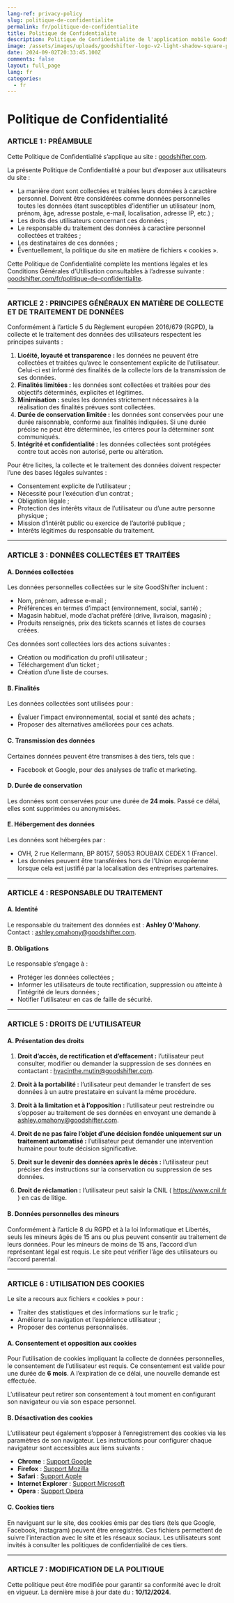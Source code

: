```yaml
---
lang-ref: privacy-policy
slug: politique-de-confidentialite
permalink: fr/politique-de-confidentialite
title: Politique de Confidentialite
description: Politique de Confidentialite de l'application mobile GoodShifter.
image: /assets/images/uploads/goodshifter-logo-v2-light-shadow-square-pink.png
date: 2024-09-02T20:33:45.100Z
comments: false
layout: full_page
lang: fr
categories:
  - fr
---
```


# Politique de Confidentialité

### ARTICLE 1 : PRÉAMBULE

Cette Politique de Confidentialité s’applique au site : [goodshifter.com](https://goodshifter.com).

La présente Politique de Confidentialité a pour but d’exposer aux utilisateurs du site :

- La manière dont sont collectées et traitées leurs données à caractère personnel. Doivent être considérées comme données personnelles toutes les données étant susceptibles d’identifier un utilisateur (nom, prénom, âge, adresse postale, e-mail, localisation, adresse IP, etc.) ;
- Les droits des utilisateurs concernant ces données ;
- Le responsable du traitement des données à caractère personnel collectées et traitées ;
- Les destinataires de ces données ;
- Éventuellement, la politique du site en matière de fichiers « cookies ».

Cette Politique de Confidentialité complète les mentions légales et les Conditions Générales d’Utilisation consultables à l’adresse suivante : [goodshifter.com/fr/politique-de-confidentialite]({{site.url}}{{site.baseurl}}/{{page.lang}}/politique-de-confidentialite).

---

### ARTICLE 2 : PRINCIPES GÉNÉRAUX EN MATIÈRE DE COLLECTE ET DE TRAITEMENT DE DONNÉES

Conformément à l’article 5 du Règlement européen 2016/679 (RGPD), la collecte et le traitement des données des utilisateurs respectent les principes suivants :

1. **Licéité, loyauté et transparence :** les données ne peuvent être collectées et traitées qu’avec le consentement explicite de l’utilisateur. Celui-ci est informé des finalités de la collecte lors de la transmission de ses données.
2. **Finalités limitées :** les données sont collectées et traitées pour des objectifs déterminés, explicites et légitimes.
3. **Minimisation :** seules les données strictement nécessaires à la réalisation des finalités prévues sont collectées.
4. **Durée de conservation limitée :** les données sont conservées pour une durée raisonnable, conforme aux finalités indiquées. Si une durée précise ne peut être déterminée, les critères pour la déterminer sont communiqués.
5. **Intégrité et confidentialité :** les données collectées sont protégées contre tout accès non autorisé, perte ou altération.

Pour être licites, la collecte et le traitement des données doivent respecter l’une des bases légales suivantes :

- Consentement explicite de l’utilisateur ;
- Nécessité pour l’exécution d’un contrat ;
- Obligation légale ;
- Protection des intérêts vitaux de l’utilisateur ou d’une autre personne physique ;
- Mission d’intérêt public ou exercice de l’autorité publique ;
- Intérêts légitimes du responsable du traitement.

---

### ARTICLE 3 : DONNÉES COLLECTÉES ET TRAITÉES

#### A. Données collectées

Les données personnelles collectées sur le site GoodShifter incluent :

- Nom, prénom, adresse e-mail ;
- Préférences en termes d’impact (environnement, social, santé) ;
- Magasin habituel, mode d’achat préféré (drive, livraison, magasin) ;
- Produits renseignés, prix des tickets scannés et listes de courses créées.

Ces données sont collectées lors des actions suivantes :

- Création ou modification du profil utilisateur ;
- Téléchargement d’un ticket ;
- Création d’une liste de courses.

#### B. Finalités

Les données collectées sont utilisées pour :

- Évaluer l’impact environnemental, social et santé des achats ;
- Proposer des alternatives améliorées pour ces achats.

#### C. Transmission des données

Certaines données peuvent être transmises à des tiers, tels que :

- Facebook et Google, pour des analyses de trafic et marketing.

#### D. Durée de conservation

Les données sont conservées pour une durée de **24 mois**. Passé ce délai, elles sont supprimées ou anonymisées.

#### E. Hébergement des données

Les données sont hébergées par :

- OVH, 2 rue Kellermann, BP 80157, 59053 ROUBAIX CEDEX 1 (France).
- Les données peuvent être transférées hors de l’Union européenne lorsque cela est justifié par la localisation des entreprises partenaires.

---

### ARTICLE 4 : RESPONSABLE DU TRAITEMENT

#### A. Identité

Le responsable du traitement des données est : **Ashley O'Mahony**.  
Contact : [ashley.omahony@goodshifter.com](mailto:ashley.omahony@goodshifter.com).

#### B. Obligations

Le responsable s’engage à :

- Protéger les données collectées ;
- Informer les utilisateurs de toute rectification, suppression ou atteinte à l’intégrité de leurs données ;
- Notifier l’utilisateur en cas de faille de sécurité.

---

### ARTICLE 5 : DROITS DE L’UTILISATEUR

#### A. Présentation des droits

1. **Droit d’accès, de rectification et d’effacement :** l’utilisateur peut consulter, modifier ou demander la suppression de ses données en contactant : hyacinthe.mutin@goodshifter.com.

2. **Droit à la portabilité :** l’utilisateur peut demander le transfert de ses données à un autre prestataire en suivant la même procédure.

3. **Droit à la limitation et à l’opposition :** l’utilisateur peut restreindre ou s’opposer au traitement de ses données en envoyant une demande à [ashley.omahony@goodshifter.com](mailto:ashley.omahony@goodshifter.com).

4. **Droit de ne pas faire l’objet d’une décision fondée uniquement sur un traitement automatisé :** l’utilisateur peut demander une intervention humaine pour toute décision significative.

5. **Droit sur le devenir des données après le décès :** l’utilisateur peut préciser des instructions sur la conservation ou suppression de ses données.

6. **Droit de réclamation :** l’utilisateur peut saisir la CNIL ( https://www.cnil.fr ) en cas de litige.

#### B. Données personnelles des mineurs

Conformément à l’article 8 du RGPD et à la loi Informatique et Libertés, seuls les mineurs âgés de 15 ans ou plus peuvent consentir au traitement de leurs données. Pour les mineurs de moins de 15 ans, l’accord d’un représentant légal est requis. Le site peut vérifier l’âge des utilisateurs ou l’accord parental.

---

### ARTICLE 6 : UTILISATION DES COOKIES

Le site a recours aux fichiers « cookies » pour :

- Traiter des statistiques et des informations sur le trafic ;
- Améliorer la navigation et l’expérience utilisateur ;
- Proposer des contenus personnalisés.

#### A. Consentement et opposition aux cookies

Pour l’utilisation de cookies impliquant la collecte de données personnelles, le consentement de l’utilisateur est requis. Ce consentement est valide pour une durée de **6 mois**. A l’expiration de ce délai, une nouvelle demande est effectuée.

L’utilisateur peut retirer son consentement à tout moment en configurant son navigateur ou via son espace personnel.

#### B. Désactivation des cookies

L’utilisateur peut également s’opposer à l’enregistrement des cookies via les paramètres de son navigateur. Les instructions pour configurer chaque navigateur sont accessibles aux liens suivants :

- **Chrome** : [Support Google](https://support.google.com/accounts/answer/61416?hl=fr)
- **Firefox** : [Support Mozilla](https://support.mozilla.org/fr/kb/enable-and-disable-cookies-website-preferences)
- **Safari** : [Support Apple](http://www.apple.com/legal/privacy/fr-ww/)
- **Internet Explorer** : [Support Microsoft](https://support.microsoft.com/fr-fr/help/17442/windows-internet-explorer-delete-manage-cookies)
- **Opera** : [Support Opera](http://www.opera.com/help/tutorials/security/cookies/)

#### C. Cookies tiers

En naviguant sur le site, des cookies émis par des tiers (tels que Google, Facebook, Instagram) peuvent être enregistrés. Ces fichiers permettent de suivre l’interaction avec le site et les réseaux sociaux. Les utilisateurs sont invités à consulter les politiques de confidentialité de ces tiers.

---

### ARTICLE 7 : MODIFICATION DE LA POLITIQUE

Cette politique peut être modifiée pour garantir sa conformité avec le droit en vigueur. La dernière mise à jour date du : **10/12/2024**.
